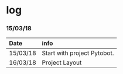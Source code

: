 # log

### 15/03/18

| Date | info |
| :--- | :--- |
| 15/03/18 | Start with project Pytobot.  |
| 16/03/18 | Project Layout  |



